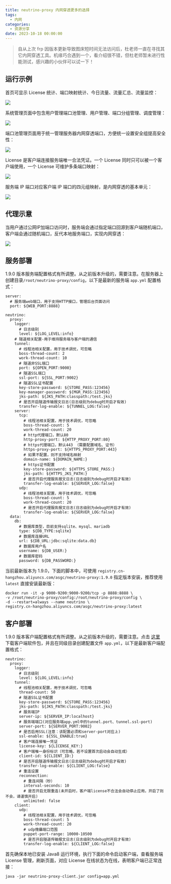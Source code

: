 ```yaml
---
title: neutrino-proxy 内网穿透更多的选择
tags:
  - 内网
categories:
  - 资源分享
date: 2023-10-18 00:00:00
---
```


> 自从上次 frp 因版本更新导致图床短时间无法访问后，杜老师一直在寻找其它内网穿透工具。机缘巧合遇到一个，看介绍很不错，但杜老师暂未进行性能测试，感兴趣的小伙伴可以试一下！

<!-- more -->

## 运行示例

首页可显示 License 统计、端口映射统计、今日流量、流量汇总、流量监控：

![](https://cdn.dusays.com/2023/10/637-1.jpg)

系统管理页面中包含用户管理端口池管理、用户管理、端口分组管理、调度管理：

![](https://cdn.dusays.com/2023/10/637-2.jpg)

端口池管理页面用于统一管理服务器内网穿透端口，方便统一设置安全组提高安全性：

![](https://cdn.dusays.com/2023/10/637-3.jpg)

License 是客户端连接服务端唯一合法凭证。一个 License 同时只可以被一个客户端使用，一个 License 可维护多条端口映射：

![](https://cdn.dusays.com/2023/10/637-4.jpg)

服务端 IP 端口对应客户端 IP 端口的四元组映射，是内网穿透的基本单元：

![](https://cdn.dusays.com/2023/10/637-5.jpg)

## 代理示意

当用户通过公网IP加端口访问时，服务端会通过指定端口回源到客户端随机端口，客户端会通过随机端口，反代本地服务端口，实现内网穿透：

![](https://cdn.dusays.com/2023/10/637-6.jpg)

## 服务部署

1.9.0 版本服务端配置格式有所调整。从之前版本升级的，需要注意。在服务器上创建目录`/root/neutrino-proxy/config`，以下是最新的服务端 `app.yml`  配置格式：

```
server:
  # 服务端web端口，用于支持HTTP接口，管理后台页面访问
  port: ${WEB_PORT:8888}

neutrino:
  proxy:
    logger:
      # 日志级别
      level: ${LOG_LEVEL:info}
    # 隧道相关配置-用于维持服务端与客户端的通信
    tunnel:
      # 线程池相关配置，用于技术调优，可忽略
      boss-thread-count: 2
      work-thread-count: 10
      # 隧道非SSL端口
      port: ${OPEN_PORT:9000}
      # 隧道SSL端口
      ssl-port: ${SSL_PORT:9002}
      # 隧道SSL证书配置
      key-store-password: ${STORE_PASS:123456}
      key-manager-password: ${MGR_PASS:123456}
      jks-path: ${JKS_PATH:classpath:/test.jks}
      # 是否开启隧道传输报文日志(日志级别为debug时开启才有效)
      transfer-log-enable: ${TUNNEL_LOG:false}
    server:
      tcp:
        # 线程池相关配置，用于技术调优，可忽略
        boss-thread-count: 5
        work-thread-count: 20
        # http代理端口，默认80
        http-proxy-port: ${HTTP_PROXY_PORT:80}
        # https代理端口，默认443 （需要配置域名、证书）
        https-proxy-port: ${HTTPS_PROXY_PORT:443}
        # 如果不配置，则不支持域名映射
        domain-name: ${DOMAIN_NAME:}
        # https证书配置
        key-store-password: ${HTTPS_STORE_PASS:}
        jks-path: ${HTTPS_JKS_PATH:}
        # 是否开启代理服务报文日志(日志级别为debug时开启才有效)
        transfer-log-enable: ${SERVER_LOG:false}
      udp:
        # 线程池相关配置，用于技术调优，可忽略
        boss-thread-count: 5
        work-thread-count: 20
        # 是否开启代理服务报文日志(日志级别为debug时开启才有效)
        transfer-log-enable: ${SERVER_LOG:false}
  data:
    db:
      # 数据库类型，目前支持sqlite、mysql、mariadb
      type: ${DB_TYPE:sqlite}
      # 数据库连接URL
      url: ${DB_URL:jdbc:sqlite:data.db}
      # 数据库用户名
      username: ${DB_USER:}
      # 数据库密码
      password: ${DB_PASSWORD:}
```

当前最新版本为 1.9.0，下面的脚本中，可使用 `registry.cn-hangzhou.aliyuncs.com/asgc/neutrino-proxy:1.9.0` 指定版本安装，推荐使用 `latest` 直接安装最新版：

```
docker run -it -p 9000-9200:9000-9200/tcp -p 8888:8888 \
-v /root/neutrino-proxy/config:/root/neutrino-proxy/config \
-d --restart=always --name neutrino \
registry.cn-hangzhou.aliyuncs.com/asgc/neutrino-proxy:latest
```

## 客户部署

1.9.0 版本客户端配置格式有所调整。从之前版本升级的，需要注意。点击 [这里](https://gitee.com/dromara/neutrino-proxy/releases/download/1.9.0/neutrino-proxy-client.jar) 下载客户端软件包，并且在同级目录创建配置文件 `app.yml`，以下是最新客户端配置格式：

```
neutrino:
  proxy:
    logger:
      # 日志级别
      level: ${LOG_LEVEL:info}
    tunnel:
      # 线程池相关配置，用于技术调优，可忽略
      thread-count: 50
      # 隧道SSL证书配置
      key-store-password: ${STORE_PASS:123456}
      jks-path: ${JKS_PATH:classpath:/test.jks}
      # 服务端IP
      server-ip: ${SERVER_IP:localhost}
      # 服务端端口(对应服务端app.yml中的tunnel.port、tunnel.ssl-port)
      server-port: ${SERVER_PORT:9002}
      # 是否启用SSL(注意：该配置必须和server-port对应上)
      ssl-enable: ${SSL_ENABLE:true}
      # 客户端连接唯一凭证
      license-key: ${LICENSE_KEY:}
      # 客户端唯一身份标识（可忽略，若不设置首次启动会自动生成）
      client-id: ${CLIENT_ID:}
      # 是否开启隧道传输报文日志(日志级别为debug时开启才有效)
      transfer-log-enable: ${CLIENT_LOG:false}
      # 重连设置
      reconnection:
        # 重连间隔（秒）
        interval-seconds: 10
        # 是否开启无限重连(未开启时，客户端license不合法会自动停止应用，开启了则不会，请谨慎开启)
        unlimited: false
    client:
      udp:
        # 线程池相关配置，用于技术调优，可忽略
        boss-thread-count: 5
        work-thread-count: 20
        # udp傀儡端口范围
        puppet-port-range: 10000-10500
        # 是否开启隧道传输报文日志(日志级别为debug时开启才有效)
        transfer-log-enable: ${CLIENT_LOG:false}
```

首先确保本地已安装 Java8 运行环境，执行下面的命令启动客户端，查看服务端 License 管理，刷新页面，对应 License 在线状态为在线，表明客户端已正常连接：

```
java -jar neutrino-proxy-client.jar config=app.yml
```